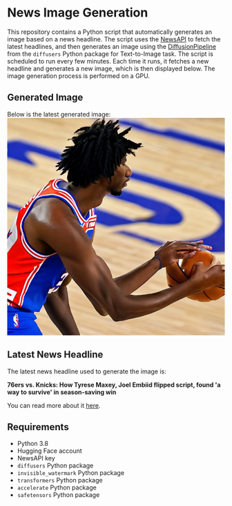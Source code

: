 # News Image Generation
This repository contains a Python script that automatically generates an image based on a news headline. The script uses the [NewsAPI](https://newsapi.org/) to fetch the latest headlines, and then generates an image using the [DiffusionPipeline](https://github.com/huggingface/diffusers) from the `diffusers` Python package for Text-to-Image task.
The script is scheduled to run every few minutes. Each time it runs, it fetches a new headline and generates a new image, which is then displayed below. The image generation process is performed on a GPU.

## Generated Image
Below is the latest generated image:
![Generated Image](image.png)

## Latest News Headline
The latest news headline used to generate the image is:

**76ers vs. Knicks: How Tyrese Maxey, Joel Embiid flipped script, found 'a way to survive' in season-saving win**

You can read more about it [here](https://www.cbssports.com/nba/news/76ers-vs-knicks-how-tyrese-maxey-joel-embiid-flipped-script-found-a-way-to-survive-in-season-saving-win/).

## Requirements
- Python 3.8
- Hugging Face account
- NewsAPI key
- `diffusers` Python package
- `invisible_watermark` Python package
- `transformers` Python package
- `accelerate` Python package
- `safetensors` Python package

